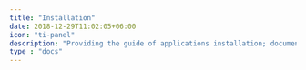 ```yaml
---
title: "Installation"
date: 2018-12-29T11:02:05+06:00
icon: "ti-panel"
description: "Providing the guide of applications installation; documents, images, and videos."
type : "docs"
---
```

 